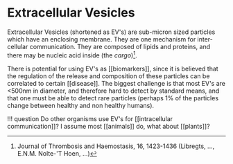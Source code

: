 # Extracellular Vesicles

Extracellular Vesicles (shortened as EV's) are sub-micron sized particles which have an enclosing membrane. They are one mechanism for inter-cellular communication. They are composed of lipids and proteins, and there may be nucleic acid inside (the *cargo*)[^1]. 

There is potential for using EV's as [[biomarkers]], since it is believed that the regulation of the release and composition of these particles can be correlated to certain [[disease]]. The biggest challenge is that most EV's are <500nm in diameter, and therefore hard to detect by standard means, and that one must be able to detect rare particles (perhaps 1% of the particles change between healthy and non healthy humans). 

!!! question
	Do other organisms use EV's for [[intracellular communication]]? I assume most [[animals]] do, what about [[plants]]? 



[^1]: Journal of Thrombosis and Haemostasis, 16, 1423-1436 (Libregts, ..., E.N.M. Nolte-'T Hoen, ...)